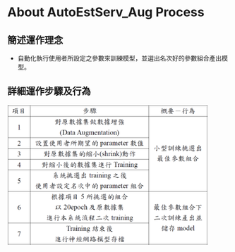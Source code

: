 # About AutoEstServ_Aug Process

## 簡述運作理念

- 自動化執行使用者所設定之參數來訓練模型，並選出名次好的參數組合產出模型。


## 詳細運作步驟及行為

<img src="https://github.com/awesomezzz/AutoEstServ_Aug/blob/main/Process.png" width="90%" height="90%" />

